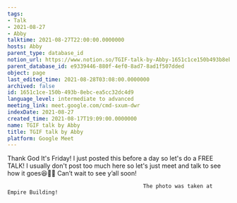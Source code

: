 ```yaml
---
tags:
- Talk
- 2021-08-27
- Abby
talktime: 2021-08-27T22:00:00.0000000
hosts: Abby
parent_type: database_id
notion_url: https://www.notion.so/TGIF-talk-by-Abby-1651c1ce150b493b8ebcea5cc32dc4d9
parent_database_id: e9339446-880f-4ef0-8ad7-8ad1f507dded
object: page
last_edited_time: 2021-08-28T03:08:00.0000000
archived: false
id: 1651c1ce-150b-493b-8ebc-ea5cc32dc4d9
language_level: intermediate to advanced
meeting_link: meet.google.com/cmd-sxum-dwr
indexDate: 2021-08-27
created_time: 2021-08-17T19:09:00.0000000
name: TGIF talk by Abby
title: TGIF talk by Abby
platform: Google Meet
---
```




Thank God It's Friday! I just posted this before a day so let's do a FREE TALK!
I usually don't post too much here so let's just meet and talk to see how it goes😆👍🏻
Can’t wait to see y’all soon!



                                               The photo was taken at Empire Building!











